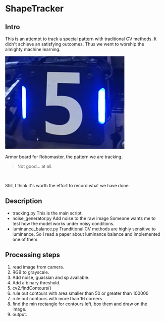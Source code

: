 # ShapeTracker

## Intro
This is an attempt to track a special pattern with traditional CV methods. It didn't achieve an satisfying outcomes. Thus we went to worship the almighty machine learning.

![The special pattern](https://github.com/AzulRadio/OpenCV-ShapeTracker/blob/master/Resource/armor_board.png)

Armor board for Robomaster, the pattern we are tracking.
<br>
>Not good... at all.


<br>

Still, I think it's worth the effort to record what we have done.

## Description
- tracking.py
This is the main script. 
- noise_generator.py
Add noise to the raw image
Someone wants me to test how the model works under noisy conditions.
- luminance_balance.py
Tranditional CV methods are highly sensitive to luminance. So I read a paper about luminance balance and implemented one of them.

## Processing steps
1. read image from camera.
2. RGB to grayscale.
3. Add noise, guassian and sp available.
4. Add a binary threshold.
5. cv2.findContours()
6. rule out contours with area smaller than 50 or greater than 100000
7. rule out contours with more than 16 corners
8. find the min rectangle for contours left, box them and draw on the image.
9. output.
